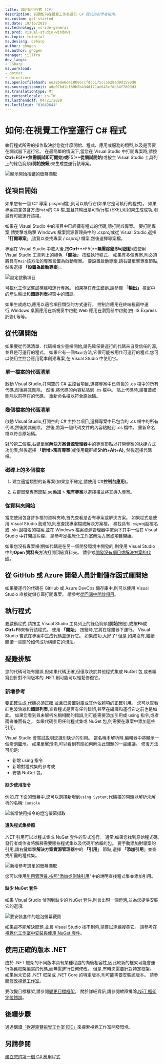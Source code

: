 ```yaml
---
title: 如何執行程式 (C#)
description: 有關如何在視覺工作室運行 C# 程式的初學者指南。
ms.custom: get-started
ms.date: 10/16/2019
ms.technology: vs-ide-general
ms.prod: visual-studio-windows
ms.topic: tutorial
ms.devlang: CSharp
author: ghogen
ms.author: ghogen
manager: jillfra
dev_langs:
- CSharp
ms.workload:
- dotnet
- dotnetcore
ms.openlocfilehash: ee28bde6de10006ccfdc5175cca629ad9d1590d0
ms.sourcegitcommit: ade07bd1cf69b8b494d171ae648cfdd54f7800d3
ms.translationtype: MT
ms.contentlocale: zh-TW
ms.lasthandoff: 04/21/2020
ms.locfileid: "81649641"
---
```

# <a name="how-to-run-a-c-program-in-visual-studio"></a>如何:在視覺工作室運行 C# 程式

執行程式所需的操作取決於您從什麼開始、程式、應用或服務的類型,以及是否要在調試器下運行它。 在最簡單的情況下,當您在 Visual Studio 中打開專案時,請按**Ctrl**+**F5(****無需調試即可開始**)或**F5(****從調試開始**)或按主 Visual Studio 工具列上的綠色箭頭(**開始按鈕**)來生成並運行該專案。

![顯示開始按鍵的螢幕擷取](media/vs-start-button.png)

## <a name="starting-from-a-project"></a>從項目開始

如果您有一個 C# 專案 *(.csproj*檔),則可以執行它(如果它是可執行的程式)。 如果專案包含包含方法`Main`的 C# 檔,並且其輸出是可執行檔 (EXE),則如果生成成功,則最有可能運行該檔。

如果在 Visual Studio 中的項目中已經擁有程式的代碼,請打開該專案。 要打開專案,請雙擊或點擊 Windows 檔案資源管理員中的 *.csproj*或從 Visual Studio,選擇 **「打開專案**」,流覽以查找專案 *(.csproj)* 檔案,然後選擇專案檔。

專案在 Visual Studio 中載入後,按**Ctrl**+**F5(****無需除錯即可啟動**)或使用 Visual Studio 工具列上的綠色 **「開始」** 按鈕執行程式。  如果有多個專案,則必須將具有`Main`該方法的專案設置為啟動專案。 要設置啟動專案,請右鍵單擊專案節點,然後選擇 **「設置為啟動專案**」。

![設定啟動項目](media/set-as-startup-project.png)

可視化工作室嘗試構建和運行專案。  如果存在產生錯誤,請參閱 **「輸出」** 視窗中的產生輸出和**錯誤列表**視窗中的錯誤。

如果生成成功,應用以適合項目類型的方式運行。 控制台應用在終端視窗中運行,Windows 桌面應用在新視窗中啟動,Web 應用在瀏覽器中啟動(由 IIS Express 託管),等等。

## <a name="starting-from-code"></a>從代碼開始

如果要從代碼清單、代碼檔或少量檔開始,請先確保要運行的代碼來自受信任的源,並且是可運行的程式。 如果它有一個`Main`方法,它很可能被用作可運行的程式,您可以使用主控台應用範本創建專案,在 Visual Studio 中使用它。

### <a name="code-listing-for-a-single-file"></a>單一檔案的代碼清單

啟動 Visual Studio,打開空的 C# 主控台項目,選擇專案中已包含的 .cs 檔中的所有代碼,然後將其刪除。 然後,將代碼的內容粘貼到 .cs 檔中。 貼上代碼時,請覆蓋或刪除以前存在的代碼。 重新命名檔以符合原始碼。

### <a name="code-listings-for-a-few-files"></a>幾個檔案的代碼清單

啟動 Visual Studio,打開空的 C# 主控台項目,選擇專案中已包含的 .cs 檔中的所有代碼,然後將其刪除。 然後,將第一個代碼文件的內容粘貼到 .cs 檔中。 重新命名檔以符合原始碼。 

對於第二個檔,右鍵單擊**解決方案資源管理器**中的專案節點以打開專案的快捷方式功能表,然後選擇 **「新增>現有專案**(或使用鍵群組**Shift**+**Alt**+**A),** 然後選擇代碼檔。

### <a name="multiple-files-on-disk"></a>磁碟上的多個檔案

1. 建立適當類型的新專案(如果您不確定,請使用 C#**控制台應用**)。

2. 右鍵單擊專案節點,se**添加** > **現有專案**以選擇檔並將其導入專案。  

### <a name="starting-from-a-folder"></a>從資料夾開始

當您使用包含許多檔的資料夾時,首先查看是否有專案或解決方案。  如果程式是使用 Visual Studio 創建的,則應查找專案檔或解決方案檔。 尋找具有 *.csproj*副檔名或 .sln 副檔名的檔案,並在 Windows 檔案資源管理器中按兩下其中一個在 Visual Studio 中打開這些檔。 請參考[從視覺化工作室解決方案或項目開始](#starting-from-a-project)。

如果您沒有專案檔(例如代碼是在另一個開發環境中開發的,則使用 Visual Studio 中的**Open 資料夾**方法打開頂級資料夾。 請參考[開發沒有項目或解決方案的代碼](../../ide/develop-code-in-visual-studio-without-projects-or-solutions.md)。

## <a name="starting-from-a-github-or-azure-devops-repo"></a>從 GitHub 或 Azure 開發人員計劃儲存函式庫開始

如果要運行的代碼在 GitHub 或 Azure DevOps 儲存庫中,則可以使用 Visual Studio 直接從儲存庫打開專案。 請參考[從回購中開啟項目](../tutorial-open-project-from-repo.md)。

## <a name="run-the-program"></a>執行程式

要啟動程式,請按主 Visual Studio 工具列上的綠色箭頭(**開始**按鈕),或按**F5**或**Ctrl**+**F5**來執行該程式。 使用 **「開始」** 按鈕時,它將在除錯器下運行。  Visual Studio 嘗試在專案中生成代碼並運行它。  如果成功,太好了! 但是,如果沒有,繼續閱讀一些關於如何成功構建它的想法。

## <a name="troubleshooting"></a>疑難排解

您的代碼可能有錯誤,但如果代碼正確,但僅取決於其他程式集或 NuGet 包,或者編寫到針對不同版本的 .NET,則可能可以輕鬆修復它。

### <a name="add-references"></a>新增參考

要正確生成,代碼必須正確,並且已設置對庫或其他依賴項的正確引用。 您可以查看紅色波浪線和**錯誤列表**,查看程式是否有任何錯誤,甚至在編譯和運行它之前也是如此。 如果您看到與未解析名稱相關的錯誤,則可能需要添加引用或 using 指令,或者兩者兼而有之。 如果代碼引用任何程式集或 NuGet 包,則需要在專案中添加這些引用。

Visual Studio 會嘗試説明您識別缺少的引用。 當名稱未解析時,編輯器中將顯示一個燈泡圖示。 如果單擊燈泡,可以看到有關如何解決此問題的一些建議。 修復方法可能是:

- 新增 using 指令
- 新增對程式集的參考或
- 安裝 NuGet 包。

#### <a name="missing-using-directive"></a>缺少使用指令

例如,在下面的螢幕中,您可以選擇新增到`using System;`代碼檔的開頭以解析未解析的名稱: `Console`

![新增使用指令的燈泡螢幕擷取](media/name-does-not-exist2.png)

#### <a name="missing-assembly-reference"></a>遺失程式集參照

.NET 引用可以以程式集或 NuGet 套件的形式進行。 通常,如果您找到原始程式碼,發行者或作者將解釋需要哪些程式集以及代碼所依賴的包。 要手動添加對專案的引用,請右鍵單擊**解決方案資源管理器**中的 **「引用」** 節點,選擇 **「添加引用**」並查找所需的程式集。

![新增參考選單的螢幕擷取](media/add-reference.png)

您可以使用[引用管理員,按照"添加或刪除引用](../../ide/how-to-add-or-remove-references-by-using-the-reference-manager.md)"中的說明查找程式集並添加引用。

#### <a name="missing-nuget-package"></a>缺少 NuGet 套件

如果 Visual Studio 偵測到缺少的 NuGet 套件,則會出現一個燈泡,並為您提供安裝它的選項:

![要安裝套件的燈泡螢幕截圖](media/lightbulb-add-package.png)

如果這不能解決問題,並且 Visual Studio 找不到包,請嘗試連線搜尋它。 請參考[在視覺化工作室中安裝與使用 NuGet 套件](/nuget/quickstart/install-and-use-a-package-in-visual-studio)。

## <a name="use-the-right-version-of-net"></a>使用正確的版本 .NET

由於 .NET 框架的不同版本具有某種程度的向後相容性,因此較新的框架可能會運行為舊框架編寫的代碼,而無需進行任何修改。 但是,有時您需要針對特定框架。 如果尚未安裝 .NET 框架或 .NET Core 的特定版本,則可能需要安裝該版本。 請參閱[修改視覺工作室](../../install/modify-visual-studio.md)。

要改變目標框架,請參閱[變更目標框架](../../ide/visual-studio-multi-targeting-overview.md#select-a-target-framework-version)。 關於詳細資訊,請參閱故障排除[.NET 框架定位錯誤](../../msbuild/troubleshooting-dotnet-framework-targeting-errors.md)。

## <a name="next-steps"></a>後續步驟

通過閱讀[「歡迎瀏覽視覺工作室 IDE」](../visual-studio-ide.md)來探索視覺工作室開發環境。

## <a name="see-also"></a>另請參閱

[建立您的第一個 C# 應用程式](tutorial-console.md)
